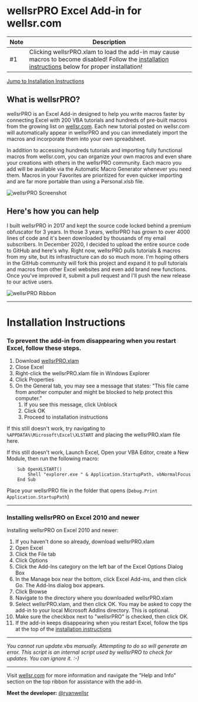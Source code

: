 # wellsrPRO Excel Add-in for wellsr.com
| Note    	| Description                                                                                                                                             	|
|---------	|---------------------------------------------------------------------------------------------------------------------------------------------------------	|
| #1 	| Clicking wellsrPRO.xlam to load the add-in may cause macros to become disabled! Follow the [installation instructions](#installation-instructions) below for proper installation! 	|

[Jump to Installation Instructions](#installation-instructions)

## What is wellsrPRO?
wellsrPRO is an Excel Add-in designed to help you write macros faster by connecting Excel with 200 VBA tutorials and hundreds of pre-built macros from the growing list on [wellsr.com](https://wellsr.com/). Each new tutorial posted on wellsr.com will automatically appear in wellsrPRO and you can immediately import the macros and incorporate them into your own spreadsheet.

In addition to accessing hundreds tutorials and importing fully functional macros from wellsr.com, you can organize your own macros and even share your creations with others in the wellsrPRO community. Each macro you add will be available via the Automatic Macro Generator whenever you need them. Macros in your Favorites are prioritized for even quicker importing and are far more portable than using a Personal.xlsb file.

![wellsrPRO Screenshot](https://wellsr.com/vba/assets/img/AutoImport-FullScreen.png)

## Here's how you can help
I built wellsrPRO in 2017 and kept the source code locked behind a premium obfuscator for 3 years. In those 3 years, wellsrPRO has grown to over 4000 lines of code and it's been downloaded by thousands of my email subscribers. In December 2020, I decided to upload the entire source code to GitHub and here's why. Right now, wellsrPRO pulls tutorials & macros from my site, but its infrastructure can do so much more. I'm hoping others in the GitHub community will fork this project and expand it to pull tutorials and macros from other Excel websites and even add brand new functions. Once you've improved it, submit a pull request and I'll push the new release to our active users.

![wellsrPRO Ribbon](https://wellsr.com/vba/assets/img/RecentArticles-RSS-crop2.png)

*********************************************************************************************

# Installation Instructions
### To prevent the add-in from disappearing when you restart Excel, follow these steps. 

1) Download [wellsrPRO.xlam](https://github.com/ryanwellsr/wellsrPRO/raw/main/wellsrPRO.xlam)
2) Close Excel
3) Right-click the wellsrPRO.xlam file in Windows Explorer
4) Click Properties
5) On the General tab, you may see a message that states: "This file came from another computer
   and might be blocked to help protect this computer."
    1. If you see this message, click Unblock 
    2. Click OK
    3. Proceed to installation instructions

If this still doesn't work, try navigating to `%APPDATA%\Microsoft\Excel\XLSTART` and placing 
the wellsrPRO.xlam file here.

If this still doesn't work, Launch Excel, Open your VBA Editor, create a New Module, then
run the following macro:

```
    Sub OpenXLSTART()
        Shell "explorer.exe " & Application.StartupPath, vbNormalFocus
    End Sub
```

Place your wellsrPRO file in the folder that opens (`Debug.Print Application.StartupPath`)


*********************************************************************************************
### Installing wellsrPRO on Excel 2010 and newer

Installing wellsrPRO on Excel 2010 and newer:
1) If you haven't done so already, download wellsrPRO.xlam
2) Open Excel
3) Click the File tab
4) Click Options
5) Click the Add-Ins category on the left bar of the Excel Options Dialog Box
6) In the Manage box near the bottom, click Excel Add-ins, and then click Go. The Add-Ins dialog box appears.
7) Click Browse
8) Navigate to the directory where you downloaded wellsrPRO.xlam
9) Select wellsrPRO.xlam, and then click OK. You may be asked to copy the add-in to your local Microsoft AddIns directory. This is optional.
10) Make sure the checkbox next to "wellsrPRO" is checked, then click OK.
11) If the add-in keeps disappearing when you restart Excel, follow the tips at the top of the [installation instructions](#installation-instructions)

*************************************************************************************************
<i>You cannot run update.vbs manually. Attempting to do so will generate an error. This script is an internal script used by wellsrPRO to check for updates. You can ignore it. :-) </i>
*************************************************************************************************

Visit [wellsr.com](https://wellsr.com/) for more information and navigate the "Help and Info" section on the top ribbon for assistance with the add-in. 

**Meet the developer:** 
     [@ryanwellsr](https://twitter.com/ryanwellsr)

